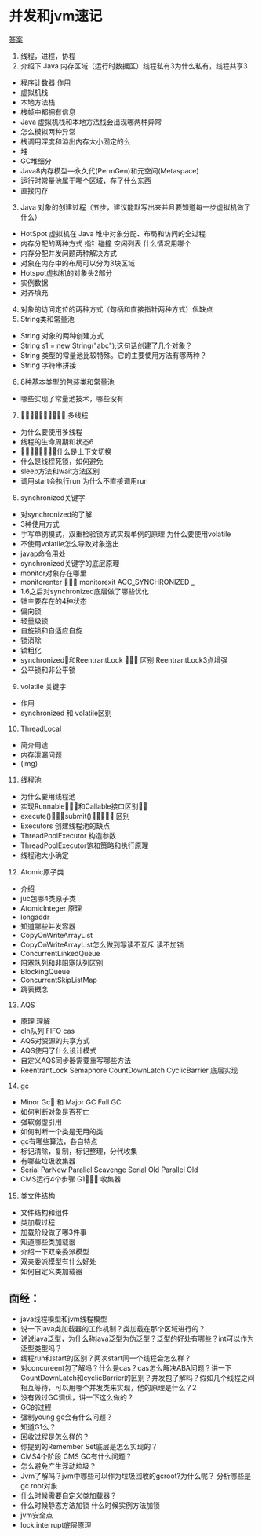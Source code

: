 # 并发和jvm速记

[答案](../shortanswer/并发和jvm速记.md)

1. 线程，进程，协程
2. 介绍下 Java 内存区域（运行时数据区）线程私有3为什么私有，线程共享3
- 程序计数器 作用
- 虚拟机栈
- 本地方法栈
- 栈帧中都拥有信息
-  Java 虚拟机栈和本地方法栈会出现哪两种异常
- 怎么模拟两种异常
- 栈调用深度和溢出内存大小固定的么
- 堆
- GC堆细分
- Java8内存模型—永久代(PermGen)和元空间(Metaspace)
- 运行时常量池属于哪个区域，存了什么东西
- 直接内存
3. Java 对象的创建过程（五步，建议能默写出来并且要知道每一步虚拟机做了什么）
- HotSpot 虚拟机在 Java 堆中对象分配、布局和访问的全过程
- 内存分配的两种方式 指针碰撞 空闲列表  什么情况用哪个
- 内存分配并发问题两种解决方式
- 对象在内存中的布局可以分为3块区域
- Hotspot虚拟机的对象头2部分
- 实例数据
- 对齐填充
4. 对象的访问定位的两种方式（句柄和直接指针两种方式）优缺点
5. String类和常量池
- String 对象的两种创建方式
- String s1 = new String("abc");这句话创建了几个对象？
- String 类型的常量池比较特殊。它的主要使用方法有哪两种？
- String 字符串拼接
6. 8种基本类型的包装类和常量池
- 哪些实现了常量池技术，哪些没有
7. 􏰍􏴿􏱆􏷗􏻥􏵠􏰃􏷋􏷈􏳺 多线程
- 为什么要使用多线程
- 线程的生命周期和状态6
- 􏴿􏱆􏱸􏲛􏱤􏷚􏿐􏳷什么是上下文切换
- 什么是线程死锁，如何避免
- sleep方法和wait方法区别
- 调用start会执行run 为什么不直接调用run
8. synchronized关键字
- 对synchronized的了解
- 3种使用方式
- 手写单例模式，双重检验锁方式实现单例的原理 为什么要使用volatile 
- 不使用volatile怎么导致对象逸出
- javap命令用处
- synchronized关键字的底层原理
- monitor对象存在哪里
- monitorenter 􏴛􏻶􏰫 monitorexit ACC_SYNCHRONIZED _
- 1.6之后对synchronized底层做了哪些优化
- 锁主要存在的4种状态
- 偏向锁
- 轻量级锁
- 自旋锁和自适应自旋
- 锁消除
- 锁粗化
- synchronized􏴎和ReentrantLock 􏰢􏷵􏶦 区别  ReentrantLock3点增强
- 公平锁和非公平锁
9. volatile 关键字
- 作用
- synchronized 和 volatile区别
10. ThreadLocal 
- 简介用途
- 内存泄漏问题
- (img)
11. 线程池
- 为什么要用线程池
- 实现Runnable􏷎􏸰􏴎和Callable接口区别􏷎􏸰 
- execute()􏳻􏶸􏴎submit()􏳻􏶸􏰢􏷵􏶦 区别
- Executors 创建线程池的缺点
- ThreadPoolExecutor 构造参数
- ThreadPoolExecutor饱和策略和执行原理
- 线程池大小确定

12. Atomic原子类
- 介绍
- juc包哪4类原子类
- AtomicInteger 原理
- longaddr
- 知道哪些并发容器
- CopyOnWriteArrayList
- CopyOnWriteArrayList怎么做到写读不互斥 读不加锁
- ConcurrentLinkedQueue
- 阻塞队列和非阻塞队列区别
- BlockingQueue
- ConcurrentSkipListMap
- 跳表概念
13. AQS 
- 原理 理解
- clh队列 FIFO cas
- AQS对资源的共享方式
- AQS使用了什么设计模式
- 自定义AQS同步器需要重写哪些方法
- ReentrantLock  Semaphore CountDownLatch  CyclicBarrier 底层实现
14. gc
- Minor Gc􏴎 和 Major GC Full GC 
- 如何判断对象是否死亡
- 强软弱虚引用
- 如何判断一个类是无用的类
- gc有哪些算法，各自特点
- 标记清除，复制，标记整理，分代收集
- 有哪些垃圾收集器
- Serial ParNew Parallel Scavenge Serial Old  Parallel Old 
- CMS运行4个步骤 G1􏸉􏹇􏼀 收集器
15. 类文件结构
- 文件结构和组件
- 类加载过程
- 加载阶段做了哪3件事
- 知道哪些类加载器
- 介绍一下双亲委派模型
- 双亲委派模型有什么好处
- 如何自定义类加载器
## 面经：
- java线程模型和jvm线程模型
- 说一下java类加载器的工作机制？类加载在那个区域进行的？
- 说说java泛型，为什么称java泛型为伪泛型？泛型的好处有哪些？int可以作为泛型类型吗？
- 线程run和start的区别？两次start同一个线程会怎么样？
- 对concureent包了解吗？什么是cas？cas怎么解决ABA问题？讲一下CountDownLatch和cyclicBarrier的区别？并发包了解吗？假如几个线程之间相互等待，可以用哪个并发类来实现，他的原理是什么？2
- 没有做过GC调优，讲一下这么做的？
- GC的过程
- 强制young gc会有什么问题？
- 知道G1么？
- 回收过程是怎么样的？
- 你提到的Remember Set底层是怎么实现的？
- CMS4个阶段 CMS GC有什么问题？
- 怎么避免产生浮动垃圾？
- Jvm了解吗？jvm中哪些可以作为垃圾回收的gcroot?为什么呢？ 分析哪些是gc root对象
- 什么时候需要自定义类加载器？
- 什么时候静态方法加锁  什么时候实例方法加锁
- jvm安全点
- lock.interrupt底层原理
